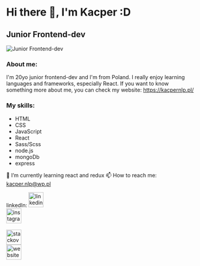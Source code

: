 # Hi there 👋, I'm Kacper :D
## Junior Frontend-dev
![Junior Frontend-dev](https://arturssmirnovs.github.io/github-profile-readme-generator/images/banner.png)

### About me:

I'm 20yo junior frontend-dev and I'm from Poland. I really enjoy learning languages and frameworks, especially React. If you want to know something more about me, you can check my website: https://kacpernlp.pl/

### My skills: 

<ul>
  <li>HTML</li>
  <li>CSS</li>
  <li>JavaScript</li>
  <li>React</li>
  <li>Sass/Scss</li>
  <li>node.js</li>
  <li>mongoDb</li>
  <li>express</li>
</ul>

🌱 I’m currently learning react and redux 
📫 How to reach me: kacper.nlp@wp.pl 


linkedIn: [<img src='https://cdn.jsdelivr.net/npm/simple-icons@3.0.1/icons/linkedin.svg' alt='linkedin' height='40'>](https://www.linkedin.com/in/https://www.linkedin.com/feed//) <br/>[<img src='https://cdn.jsdelivr.net/npm/simple-icons@3.0.1/icons/instagram.svg' alt='instagram' height='40'>](https://www.instagram.com/https://www.instagram.com/kacper.nlp/?hl=pl/)  
<br/>[<img src='https://cdn.jsdelivr.net/npm/simple-icons@3.0.1/icons/stackoverflow.svg' alt='stackoverflow' height='40'>](https://stackoverflow.com/users/https://stackoverflow.com/users/15406047/kacper) 
<br/>[<img src='https://cdn.jsdelivr.net/npm/simple-icons@3.0.1/icons/icloud.svg' alt='website' height='40'>](https://kacpernlp.pl/)  


